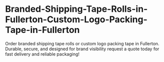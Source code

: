 # Branded-Shipping-Tape-Rolls-in-Fullerton-Custom-Logo-Packing-Tape-in-Fullerton
Order branded shipping tape rolls or custom logo packing tape in Fullerton. Durable, secure, and designed for brand visibility request a quote today for fast delivery and reliable packaging!
